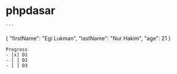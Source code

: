 # phpdasar

	```
{
  "firstName": "Egi Lukman",
  "lastName": "Nur Hakim",
  "age": 21
}
```
Progress
- [x] D1
- [ ] D2
- [ ] D3

